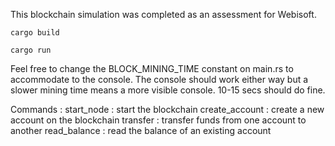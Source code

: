This blockchain simulation was completed as an assessment for Webisoft.

`cargo build`

`cargo run`

Feel free to change the BLOCK_MINING_TIME constant on main.rs to accommodate to the console.
The console should work either way but a slower mining time means a more visible console. 10-15 secs should do fine.

Commands :
    start_node : start the blockchain
    create_account : create a new account on the blockchain
    transfer : transfer funds from one account to another
    read_balance : read the balance of an existing account
